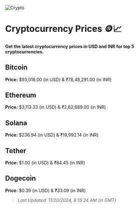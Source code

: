 
![Crypto](https://www.techguide.com.au/wp-content/uploads/2020/11/crypto3.jpeg)

# Cryptocurrency Prices 🪙📈

#### Get the latest cryptocurrency prices in USD and INR for top 5 cryptocurrencies.

## Bitcoin

**Price:** $93,016.00 (in USD) & ₹78,48,291.00 (in INR)

## Ethereum

**Price:** $3,113.33 (in USD) & ₹2,62,689.00 (in INR)

## Solana

**Price:** $236.94 (in USD) & ₹19,992.14 (in INR)

## Tether

**Price:** $1.00 (in USD) & ₹84.45 (in INR)

## Dogecoin

**Price:** $0.39 (in USD) & ₹33.09 (in INR)

> _Last Updated: 11/20/2024, 8:15:24 AM (in GMT)_
